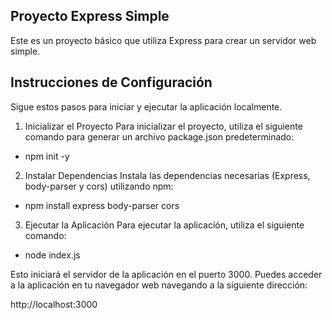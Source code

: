 ## Proyecto Express Simple
Este es un proyecto básico que utiliza Express para crear un servidor web simple.
## Instrucciones de Configuración
Sigue estos pasos para iniciar y ejecutar la aplicación localmente.

1. Inicializar el Proyecto
Para inicializar el proyecto, utiliza el siguiente comando para generar un archivo package.json predeterminado:
-   npm init -y

2. Instalar Dependencias
Instala las dependencias necesarias (Express, body-parser y cors) utilizando npm:
- npm install express body-parser cors

3. Ejecutar la Aplicación
Para ejecutar la aplicación, utiliza el siguiente comando:
- node index.js

Esto iniciará el servidor de la aplicación en el puerto 3000. Puedes acceder a la aplicación en tu navegador web navegando a la siguiente dirección:

http://localhost:3000
